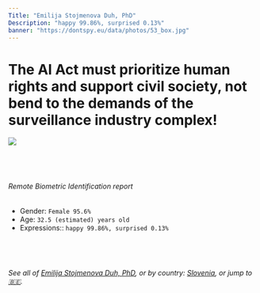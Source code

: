 ```yaml
---
Title: "Emilija Stojmenova Duh, PhD"
Description: "happy 99.86%, surprised 0.13%"
banner: "https://dontspy.eu/data/photos/53_box.jpg"
---
```


# The AI Act must prioritize human rights and support civil society, not bend to the demands of the surveillance industry complex!

<link rel="stylesheet" type="text/css" href="/css/blog.css" />

<div class="is-fake" hidden>

_This image is **clearly fake**_, yet we [continue to collect them because the AI Act negotiations](/blog/why-deepfake/) are heading in a direction that will only make people's lives more complicated. For a more in-depth explanation, read: [Double threat: why losing the battle against Face Biometrics would fuel the proliferation of deepfakes](/blog/the-dual-threat-how-losing-the-biometric-battle-fuels-deepfake-proliferation/).


</div>

<!-- <img src="https://dontspy.eu/data/photos/54_box.jpg" /> -->
<img src="https://dontspy.eu/data/photos/53_box.jpg" />

## <br>

###### Remote Biometric Identification report

* <span class="label">Gender:</span> `Female 95.6%`
* <span class="label">Age:</span> `32.5 (estimated) years old`
* <span class="label">Expressions::</span> `happy 99.86%, surprised 0.13%`

## <br>

###### See all of [Emilija Stojmenova Duh, PhD](/policymaker#Emilija%20Stojmenova%20Duh%2C%20PhD), or by country: [Slovenia](/country#Slovenia), or jump to [🇧🇪](/x/210).

## <br>

